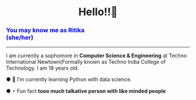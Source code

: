 <h1 style="text-align:center;">Hello!!👋</h2>

<h3 style="color:blue;">You may know me as Ritika<br>(she/her)</h3>
<hr>

<!-- **Ritika3004/Ritika3004** is a ✨ _special_ ✨ repository because its `README.md` (this file) appears on your GitHub profile,

Here are some ideas to get you started:
-->
I am currently a sophomore in <b>Computer Science & Engineering</b> at Techno International Newtown(Formally known as Techno India College of Technology. I am 18 years old.
<!--
- 🔭 I’m currently working on ...-->
● 🌱 I’m currently learning Python with data science.
<!--
- 👯 I’m looking to collaborate on ...
- 🤔 I’m looking for help with ...
- 💬 Ask me about ...
- 📫 How to reach me ritikabera1204@gmail.com
- 😄 Pronouns: ...-->
● ⚡ Fun fact <b>tooo much talkative person with like minded people<b>


